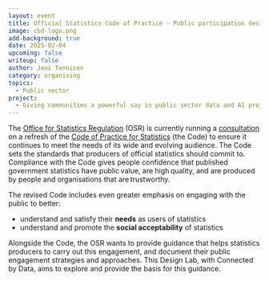```yaml
---
layout: event
title: Official Statistics Code of Practice - Public participation design lab
image: cbd-logo.png
add-background: true
date: 2025-02-04
upcoming: false
writeup: false
author: Jeni Tennison
category: organising
topics:
  - Public sector
project:
  - Giving communities a powerful say in public sector data and AI projects 
---
```

The [Office for Statistics Regulation](https://osr.statisticsauthority.gov.uk/) (OSR) is currently running a [consultation](https://osr.statisticsauthority.gov.uk/consultation-on-proposed-changes-to-the-code-of-practice-for-statistics/) on a refresh of the [Code of Practice for Statistics](https://code.statisticsauthority.gov.uk/wp-content/uploads/2022/05/Code-of-Practice-for-Statistics-REVISED.pdf) (the Code) to ensure it continues to meet the needs of its wide and evolving audience. The Code sets the standards that producers of official statistics should commit to. Compliance with the Code gives people confidence that published government statistics have public value, are high quality, and are produced by people and organisations that are trustworthy.

<!--more-->
The revised Code includes even greater emphasis on engaging with the public to better:
* understand and satisfy their **needs** as users of statistics
* understand and promote the **social acceptability** of statistics

Alongside the Code, the OSR wants to provide guidance that helps statistics producers to carry out this engagement, and document their public engagement strategies and approaches. This Design Lab, with Connected by Data, aims to explore and provide the basis for this guidance.